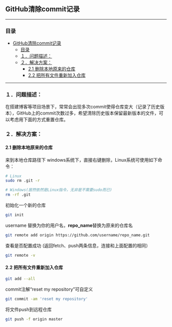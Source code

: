 ## GitHub清除commit记录

---

### 目录

- [GitHub清除commit记录](#github清除commit记录)
  - [目录](#目录)
  - [１．问题描述：](#１问题描述)
  - [２．解决方案：](#２解决方案)
    - [2.1 删除本地原来的仓库](#21-删除本地原来的仓库)
    - [2.2 把所有文件重新加入仓库](#22-把所有文件重新加入仓库)

---

### １．问题描述：
在搭建博客等项目场景下，常常会出现多次commit使得仓库变大（记录了历史版本），GitHub上的commit次数过多，希望清除历史版本保留最新版本的文件，可以考虑用下面的方式重置仓库。



### ２．解决方案：
#### 2.1 删除本地原来的仓库
来到本地仓库路径下
windows系统下，直接右键删除，Linux系统可使用如下命令：

```bash
# Linux
sudo rm .git -r

# Windows(居然依然是Linux指令，无非是不需要sudo而已)
rm -rf .git
```

初始化一个新的仓库

```bash
git init
```

username 替换为你的用户名，**repo_name**替换为原来的仓库名

```bash
git remote add origin https://github.com/username/repo_name.git
```


查看是否配置成功 (返回fetch、push两条信息，连接和上面配置的相同）

```bash
git remote -v
```

#### 2.2 把所有文件重新加入仓库
  ```bash
  git add --all
  ```


   commit注解“reset my repository”可自定义

```bash
git commit -am 'reset my repository'
```


将文件push到远程仓库

```bash
git push -f origin master
```

